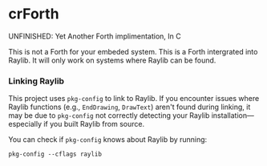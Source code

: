# crForth
UNFINISHED: Yet Another Forth implimentation, In C


This is not a Forth for your embeded system. This is a Forth intergrated into Raylib. It will only work on systems where Raylib can be found.


### Linking Raylib

This project uses `pkg-config` to link to Raylib. If you encounter issues where Raylib functions (e.g., `EndDrawing`, `DrawText`) aren't found during linking, it may be due to `pkg-config` not correctly detecting your Raylib installation—especially if you built Raylib from source.

You can check if `pkg-config` knows about Raylib by running:

```
pkg-config --cflags raylib
```

